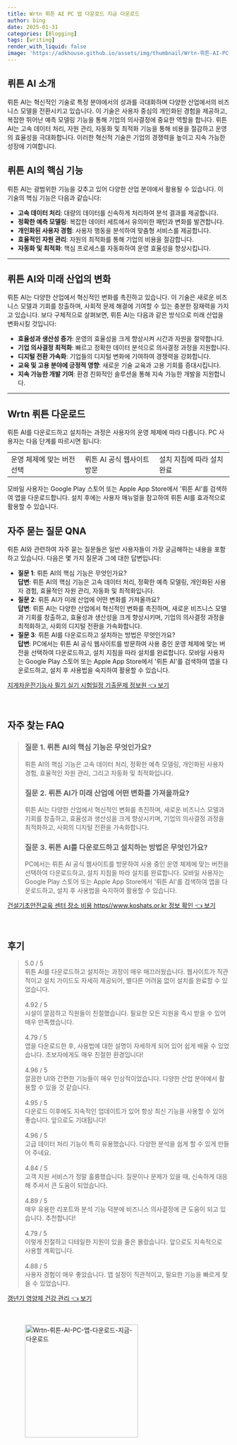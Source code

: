```yaml
---
title: Wrtn 뤼튼 AI PC 앱 다운로드 지금 다운로드
author: bing
date: 2025-01-31
categories: [Blogging]
tags: [writing]
render_with_liquid: false
image: 'https://adkhouse.github.io/assets/img/thumbnail/Wrtn-뤼튼-AI-PC-앱-다운로드-지금-다운로드.webp'
---
```



<h2 id='뤼튼_AI_소개'>뤼튼 AI 소개</h2>

<p>뤼튼 AI는 혁신적인 기술로 특정 분야에서의 성과를 극대화하며 다양한 산업에서의 비즈니스 모델을 전환시키고 있습니다. 이 기술은 사용자 중심의 개인화된 경험을 제공하고, 복잡한 뛰어난 예측 모델링 기능을 통해 기업의 의사결정에 중요한 역할을 합니다. 뤼튼 AI는 고속 데이터 처리, 자원 관리, 자동화 및 최적화 기능을 통해 비용을 절감하고 운영의 효율성을 극대화합니다. 이러한 혁신적 기술은 기업의 경쟁력을 높이고 지속 가능한 성장에 기여합니다.</p>

<h2 id='핵심_기능'>뤼튼 AI의 핵심 기능</h2>

<p>뤼튼 AI는 광범위한 기능을 갖추고 있어 다양한 산업 분야에서 활용될 수 있습니다. 이 기술의 핵심 기능은 다음과 같습니다:</p>

<ul>
    <li><b>고속 데이터 처리</b>: 대량의 데이터를 신속하게 처리하여 분석 결과를 제공합니다.</li>
    <li><b>정확한 예측 모델링</b>: 복잡한 데이터 세트에서 유의미한 패턴과 변화를 발견합니다.</li>
    <li><b>개인화된 사용자 경험</b>: 사용자 행동을 분석하여 맞춤형 서비스를 제공합니다.</li>
    <li><b>효율적인 자원 관리</b>: 자원의 최적화를 통해 기업의 비용을 절감합니다.</li>
    <li><b>자동화 및 최적화</b>: 핵심 프로세스를 자동화하여 운영 효율성을 향상시킵니다.</li>
</ul>

<hr />

<h2 id='미래_산업의_변화'>뤼튼 AI와 미래 산업의 변화</h2>

<p>뤼튼 AI는 다양한 산업에서 혁신적인 변화를 촉진하고 있습니다. 이 기술은 새로운 비즈니스 모델과 기회를 창출하며, 사회적 문제 해결에 기여할 수 있는 충분한 잠재력을 가지고 있습니다. 보다 구체적으로 살펴보면, 뤼튼 AI는 다음과 같은 방식으로 미래 산업을 변화시킬 것입니다:</p>

<ul>
    <li><b>효율성과 생산성 증가</b>: 운영의 효율성을 크게 향상시켜 시간과 자원을 절약합니다.</li>
    <li><b>기업 의사결정 최적화</b>: 빠르고 정확한 데이터 분석으로 의사결정 과정을 지원합니다.</li>
    <li><b>디지털 전환 가속화</b>: 기업들의 디지털 변화에 기여하여 경쟁력을 강화합니다.</li>
    <li><b>교육 및 고용 분야에 긍정적 영향</b>: 새로운 기술 교육과 고용 기회를 증대시킵니다.</li>
    <li><b>지속 가능한 개발 기여</b>: 환경 친화적인 솔루션을 통해 지속 가능한 개발을 지원합니다.</li>
</ul>

<hr />

<h2 id='다운로드_방법'>Wrtn 뤼튼 다운로드</h2>

<p>뤼튼 AI를 다운로드하고 설치하는 과정은 사용자의 운영 체제에 따라 다릅니다. PC 사용자는 다음 단계를 따르시면 됩니다:</p>

<table>
    <tr>
        <td>운영 체제에 맞는 버전 선택</td>
        <td>뤼튼 AI 공식 웹사이트 방문</td>
        <td>설치 지침에 따라 설치 완료</td>
    </tr>
</table>

<p>모바일 사용자는 Google Play 스토어 또는 Apple App Store에서 '뤼튼 AI'를 검색하여 앱을 다운로드합니다. 설치 후에는 사용자 매뉴얼을 참고하여 뤼튼 AI를 효과적으로 활용할 수 있습니다.</p>

<h2 id='자주_묻는_질문'>자주 묻는 질문 QNA</h2>

<p>뤼튼 AI와 관련하여 자주 묻는 질문들은 일반 사용자들이 가장 궁금해하는 내용을 포함하고 있습니다. 다음은 몇 가지 질문과 그에 대한 답변입니다:</p>

<ul>
    <li><b>질문 1</b>: 뤼튼 AI의 핵심 기능은 무엇인가요?<br><b>답변</b>: 뤼튼 AI의 핵심 기능은 고속 데이터 처리, 정확한 예측 모델링, 개인화된 사용자 경험, 효율적인 자원 관리, 자동화 및 최적화입니다.</li>
    <li><b>질문 2</b>: 뤼튼 AI가 미래 산업에 어떤 변화를 가져올까요?<br><b>답변</b>: 뤼튼 AI는 다양한 산업에서 혁신적인 변화를 촉진하며, 새로운 비즈니스 모델과 기회를 창출하고, 효율성과 생산성을 크게 향상시키며, 기업의 의사결정 과정을 최적화하고, 사회의 디지털 전환을 가속화합니다.</li>
    <li><b>질문 3</b>: 뤼튼 AI를 다운로드하고 설치하는 방법은 무엇인가요?<br><b>답변</b>: PC에서는 뤼튼 AI 공식 웹사이트를 방문하여 사용 중인 운영 체제에 맞는 버전을 선택하여 다운로드하고, 설치 지침을 따라 설치를 완료합니다. 모바일 사용자는 Google Play 스토어 또는 Apple App Store에서 '뤼튼 AI'를 검색하여 앱을 다운로드하고, 설치 후 사용법을 숙지하여 활용할 수 있습니다.</li>
</ul>


<p><a class="click-button" title="지게차운전기능사 필기 실기 시험일정 기출문제 정보원" href="https://adkhouse.github.io/posts/%EC%A7%80%EA%B2%8C%EC%B0%A8%EC%9A%B4%EC%A0%84%EA%B8%B0%EB%8A%A5%EC%82%AC-%ED%95%84%EA%B8%B0-%EC%8B%A4%EA%B8%B0-%EC%8B%9C%ED%97%98%EC%9D%BC%EC%A0%95-%EA%B8%B0%EC%B6%9C%EB%AC%B8%EC%A0%9C-%EC%A0%95%EB%B3%B4%EC%9B%90/" rel="dofollow">지게차운전기능사 필기 실기 시험일정 기출문제 정보원 👈 보기</a></p><br>
<h2 id='자주_찾는_FAQ'>자주 찾는 FAQ</h2>
<div itemscope="" itemtype="https://schema.org/FAQPage"> 
<blockquote> 
<div itemscope="" itemprop="mainEntity" itemtype="https://schema.org/Question"> 
<h3 itemprop="name">질문 1. 뤼튼 AI의 핵심 기능은 무엇인가요?</h3> 
<div itemscope="" itemprop="acceptedAnswer" itemtype="https://schema.org/Answer"> 
<span itemprop="text"> 
<p>뤼튼 AI의 핵심 기능은 고속 데이터 처리, 정확한 예측 모델링, 개인화된 사용자 경험, 효율적인 자원 관리, 그리고 자동화 및 최적화입니다.</p> 
</span> 
</div> 
</div> 
<div itemscope="" itemprop="mainEntity" itemtype="https://schema.org/Question"> 
<h3 itemprop="name">질문 2. 뤼튼 AI가 미래 산업에 어떤 변화를 가져올까요?</h3> 
<div itemscope="" itemprop="acceptedAnswer" itemtype="https://schema.org/Answer"> 
<span itemprop="text"> 
<p>뤼튼 AI는 다양한 산업에서 혁신적인 변화를 촉진하며, 새로운 비즈니스 모델과 기회를 창출하고, 효율성과 생산성을 크게 향상시키며, 기업의 의사결정 과정을 최적화하고, 사회의 디지털 전환을 가속화합니다.</p> 
</span> 
</div> 
</div> 
<div itemscope="" itemprop="mainEntity" itemtype="https://schema.org/Question"> 
<h3 itemprop="name">질문 3. 뤼튼 AI를 다운로드하고 설치하는 방법은 무엇인가요?</h3> 
<div itemscope="" itemprop="acceptedAnswer" itemtype="https://schema.org/Answer"> 
<span itemprop="text"> 
<p>PC에서는 뤼튼 AI 공식 웹사이트를 방문하여 사용 중인 운영 체제에 맞는 버전을 선택하여 다운로드하고, 설치 지침을 따라 설치를 완료합니다. 모바일 사용자는 Google Play 스토어 또는 Apple App Store에서 '뤼튼 AI'를 검색하여 앱을 다운로드하고, 설치 후 사용법을 숙지하여 활용할 수 있습니다.</p> 
</span> 
</div> 
</div> 
</blockquote> 
</div>
<p><a class="click-button" title="건설기초안전교육 센터 장소 비용 https//www.koshats.or.kr 정보 확인" href="https://adkhouse.github.io/posts/%EA%B1%B4%EC%84%A4%EA%B8%B0%EC%B4%88%EC%95%88%EC%A0%84%EA%B5%90%EC%9C%A1-%EC%84%BC%ED%84%B0-%EC%9E%A5%EC%86%8C-%EB%B9%84%EC%9A%A9-httpswww.koshats.or.kr-%EC%A0%95%EB%B3%B4-%ED%99%95%EC%9D%B8/" rel="dofollow">건설기초안전교육 센터 장소 비용 https//www.koshats.or.kr 정보 확인 👈 보기</a></p><br>
<h2 id='후기'>후기</h2>
<div itemscope itemtype="https://schema.org/Product">
  <blockquote>
  <div itemprop="review" itemscope itemtype="https://schema.org/Review">
      <div itemprop="reviewRating" itemscope itemtype="https://schema.org/Rating"> <span itemprop="ratingValue">5.0</span> / <span itemprop="bestRating">5</span> </div>
      <span itemprop="reviewBody">뤼튼 AI를 다운로드하고 설치하는 과정이 매우 매끄러웠습니다. 웹사이트가 직관적이고 설치 가이드도 자세히 제공되어, 별다른 어려움 없이 설치를 완료할 수 있었습니다.</span>
  </div>
  <br>
  <div itemprop="review" itemscope itemtype="https://schema.org/Review">
      <div itemprop="reviewRating" itemscope itemtype="https://schema.org/Rating"> <span itemprop="ratingValue">4.92</span> / <span itemprop="bestRating">5</span> </div>
      <span itemprop="reviewBody">시설이 깔끔하고 직원들이 친절했습니다. 필요한 모든 지원을 즉시 받을 수 있어 매우 만족했습니다.</span>
  </div>
  <br>
  <div itemprop="review" itemscope itemtype="https://schema.org/Review">
      <div itemprop="reviewRating" itemscope itemtype="https://schema.org/Rating"> <span itemprop="ratingValue">4.79</span> / <span itemprop="bestRating">5</span> </div>
      <span itemprop="reviewBody">앱을 다운로드한 후, 사용법에 대한 설명이 자세하게 되어 있어 쉽게 배울 수 있었습니다. 초보자에게도 매우 친절한 환경입니다!</span>
  </div>
  <br>
  <div itemprop="review" itemscope itemtype="https://schema.org/Review">
      <div itemprop="reviewRating" itemscope itemtype="https://schema.org/Rating"> <span itemprop="ratingValue">4.96</span> / <span itemprop="bestRating">5</span> </div>
      <span itemprop="reviewBody">깔끔한 UI와 간편한 기능들이 매우 인상적이었습니다. 다양한 산업 분야에서 활용할 수 있을 것 같습니다.</span>
  </div>
  <br>
  <div itemprop="review" itemscope itemtype="https://schema.org/Review">
      <div itemprop="reviewRating" itemscope itemtype="https://schema.org/Rating"> <span itemprop="ratingValue">4.95</span> / <span itemprop="bestRating">5</span> </div>
      <span itemprop="reviewBody">다운로드 이후에도 지속적인 업데이트가 있어 항상 최신 기능을 사용할 수 있어 좋습니다. 앞으로도 기대됩니다!</span>
  </div>
  <br>
  <div itemprop="review" itemscope itemtype="https://schema.org/Review">
      <div itemprop="reviewRating" itemscope itemtype="https://schema.org/Rating"> <span itemprop="ratingValue">4.96</span> / <span itemprop="bestRating">5</span> </div>
      <span itemprop="reviewBody">고급 데이터 처리 기능이 특히 유용했습니다. 다양한 분석을 쉽게 할 수 있게 만들어 주네요.</span>
  </div>
  <br>
  <div itemprop="review" itemscope itemtype="https://schema.org/Review">
      <div itemprop="reviewRating" itemscope itemtype="https://schema.org/Rating"> <span itemprop="ratingValue">4.84</span> / <span itemprop="bestRating">5</span> </div>
      <span itemprop="reviewBody">고객 지원 서비스가 정말 훌륭했습니다. 질문이나 문제가 있을 때, 신속하게 대응해 주셔서 큰 도움이 되었습니다.</span>
  </div>
  <br>
  <div itemprop="review" itemscope itemtype="https://schema.org/Review">
      <div itemprop="reviewRating" itemscope itemtype="https://schema.org/Rating"> <span itemprop="ratingValue">4.89</span> / <span itemprop="bestRating">5</span> </div>
      <span itemprop="reviewBody">매우 유용한 리포트와 분석 기능 덕분에 비즈니스 의사결정에 큰 도움이 되고 있습니다. 추천합니다!</span>
  </div>
  <br>
  <div itemprop="review" itemscope itemtype="https://schema.org/Review">
      <div itemprop="reviewRating" itemscope itemtype="https://schema.org/Rating"> <span itemprop="ratingValue">4.79</span> / <span itemprop="bestRating">5</span> </div>
      <span itemprop="reviewBody">이렇게 친절하고 디테일한 지원이 있을 줄은 몰랐습니다. 앞으로도 지속적으로 사용할 계획입니다.</span>
  </div>
  <br>
  <div itemprop="review" itemscope itemtype="https://schema.org/Review">
      <div itemprop="reviewRating" itemscope itemtype="https://schema.org/Rating"> <span itemprop="ratingValue">4.88</span> / <span itemprop="bestRating">5</span> </div>
      <span itemprop="reviewBody">사용자 경험이 매우 좋았습니다. 앱 설정이 직관적이고, 필요한 기능을 빠르게 찾을 수 있었습니다.</span>
  </div>
  </blockquote>
</div>
<p><a class="click-button" title="갱년기 영양제 건강 관리" href="https://adkhouse.github.io/posts/%EA%B0%B1%EB%85%84%EA%B8%B0-%EC%98%81%EC%96%91%EC%A0%9C-%EA%B1%B4%EA%B0%95-%EA%B4%80%EB%A6%AC/" rel="dofollow">갱년기 영양제 건강 관리 👈 보기</a></p><br>
<figure class="image"><img src="https://adkhouse.github.io/assets/img/thumbnail/Wrtn-뤼튼-AI-PC-앱-다운로드-지금-다운로드.webp" alt="Wrtn-뤼튼-AI-PC-앱-다운로드-지금-다운로드" width="256" height="256"></figure>